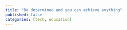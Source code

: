 ```yaml
---
title: "Be determined and you can achieve anything"
published: false
categories: [tech, education]
---
```

